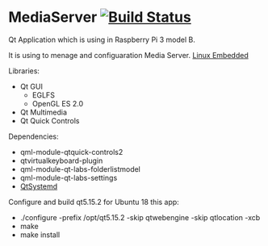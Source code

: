 # MediaServer [![Build Status](https://travis-ci.org/bartek56/MediaServer.svg?branch=master)](https://travis-ci.org/bartek56/MediaServer)

Qt Application which is using in Raspberry Pi 3 model B.

It is using to menage and configuaration Media Server. [Linux Embedded](https://github.com/bartek56/LinuxEmbedded)

Libraries:
- Qt GUI
  - EGLFS
  - OpenGL ES 2.0
- Qt Multimedia
- Qt Quick Controls

Dependencies:
- qml-module-qtquick-controls2
- qtvirtualkeyboard-plugin
- qml-module-qt-labs-folderlistmodel
- qml-module-qt-labs-settings
- [QtSystemd](https://github.com/bartek56/libsystemd-qt)


Configure and build qt5.15.2 for Ubuntu 18 this app:
- ./configure -prefix /opt/qt5.15.2 -skip qtwebengine -skip qtlocation -xcb
- make
- make install

